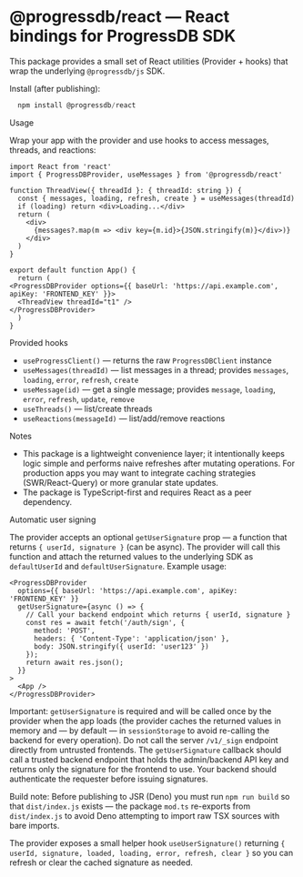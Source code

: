# @progressdb/react — React bindings for ProgressDB SDK

This package provides a small set of React utilities (Provider + hooks) that wrap the underlying `@progressdb/js` SDK.

Install (after publishing):
```js
  npm install @progressdb/react
```

Usage

Wrap your app with the provider and use hooks to access messages, threads, and reactions:

```tsx
import React from 'react'
import { ProgressDBProvider, useMessages } from '@progressdb/react'

function ThreadView({ threadId }: { threadId: string }) {
  const { messages, loading, refresh, create } = useMessages(threadId)
  if (loading) return <div>Loading...</div>
  return (
    <div>
      {messages?.map(m => <div key={m.id}>{JSON.stringify(m)}</div>)}
    </div>
  )
}

export default function App() {
  return (
<ProgressDBProvider options={{ baseUrl: 'https://api.example.com', apiKey: 'FRONTEND_KEY' }}>
  <ThreadView threadId="t1" />
</ProgressDBProvider>
  )
}
```

Provided hooks

- `useProgressClient()` — returns the raw `ProgressDBClient` instance
- `useMessages(threadId)` — list messages in a thread; provides `messages`, `loading`, `error`, `refresh`, `create`
- `useMessage(id)` — get a single message; provides `message`, `loading`, `error`, `refresh`, `update`, `remove`
- `useThreads()` — list/create threads
- `useReactions(messageId)` — list/add/remove reactions

Notes

- This package is a lightweight convenience layer; it intentionally keeps logic simple and performs naive refreshes after mutating operations. For production apps you may want to integrate caching strategies (SWR/React-Query) or more granular state updates.
- The package is TypeScript-first and requires React as a peer dependency.

Automatic user signing

The provider accepts an optional `getUserSignature` prop — a function that returns `{ userId, signature }` (can be async). The provider will call this function and attach the returned values to the underlying SDK as `defaultUserId` and `defaultUserSignature`. Example usage:

```tsx
<ProgressDBProvider
  options={{ baseUrl: 'https://api.example.com', apiKey: 'FRONTEND_KEY' }}
  getUserSignature={async () => {
    // Call your backend endpoint which returns { userId, signature }
    const res = await fetch('/auth/sign', {
      method: 'POST',
      headers: { 'Content-Type': 'application/json' },
      body: JSON.stringify({ userId: 'user123' })
    });
    return await res.json();
  }}
>
  <App />
</ProgressDBProvider>
```

Important: `getUserSignature` is required and will be called once by the provider when the app loads (the provider caches the returned values in memory and — by default — in `sessionStorage` to avoid re-calling the backend for every operation). Do not call the server `/v1/_sign` endpoint directly from untrusted frontends. The `getUserSignature` callback should call a trusted backend endpoint that holds the admin/backend API key and returns only the signature for the frontend to use. Your backend should authenticate the requester before issuing signatures.

Build note: Before publishing to JSR (Deno) you must run `npm run build` so that `dist/index.js` exists — the package `mod.ts` re-exports from `dist/index.js` to avoid Deno attempting to import raw TSX sources with bare imports.

The provider exposes a small helper hook `useUserSignature()` returning `{ userId, signature, loaded, loading, error, refresh, clear }` so you can refresh or clear the cached signature as needed.
